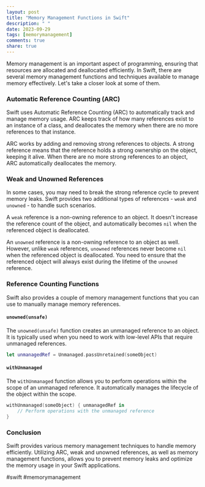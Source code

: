 ```yaml
---
layout: post
title: "Memory Management Functions in Swift"
description: " "
date: 2023-09-29
tags: [memorymanagement]
comments: true
share: true
---
```


Memory management is an important aspect of programming, ensuring that resources are allocated and deallocated efficiently. In Swift, there are several memory management functions and techniques available to manage memory effectively. Let's take a closer look at some of them.

### Automatic Reference Counting (ARC)

Swift uses Automatic Reference Counting (ARC) to automatically track and manage memory usage. ARC keeps track of how many references exist to an instance of a class, and deallocates the memory when there are no more references to that instance.

ARC works by adding and removing strong references to objects. A strong reference means that the reference holds a strong ownership on the object, keeping it alive. When there are no more strong references to an object, ARC automatically deallocates the memory.

### Weak and Unowned References

In some cases, you may need to break the strong reference cycle to prevent memory leaks. Swift provides two additional types of references - `weak` and `unowned` - to handle such scenarios.

A `weak` reference is a non-owning reference to an object. It doesn't increase the reference count of the object, and automatically becomes `nil` when the referenced object is deallocated.

An `unowned` reference is a non-owning reference to an object as well. However, unlike `weak` references, `unowned` references never become `nil` when the referenced object is deallocated. You need to ensure that the referenced object will always exist during the lifetime of the `unowned` reference.

### Reference Counting Functions

Swift also provides a couple of memory management functions that you can use to manually manage memory references.

#### `unowned(unsafe)`

The `unowned(unsafe)` function creates an unmanaged reference to an object. It is typically used when you need to work with low-level APIs that require unmanaged references.

```swift
let unmanagedRef = Unmanaged.passUnretained(someObject)
```

#### `withUnmanaged`

The `withUnmanaged` function allows you to perform operations within the scope of an unmanaged reference. It automatically manages the lifecycle of the object within the scope.

```swift
withUnmanaged(someObject) { unmanagedRef in
    // Perform operations with the unmanaged reference
}
```

### Conclusion

Swift provides various memory management techniques to handle memory efficiently. Utilizing ARC, weak and unowned references, as well as memory management functions, allows you to prevent memory leaks and optimize the memory usage in your Swift applications.

#swift #memorymanagement